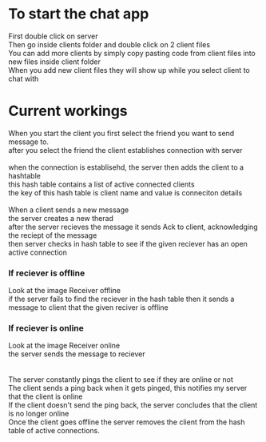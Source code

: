 <h1>To start the chat app</h1>
First double click on server </br>
Then go inside clients folder and double click on 2 client files</br>
You can add more clients by simply copy pasting code from client files into new files inside client folder</br>
When you add new client files they will show up while you select client to chat with </br>

<h1>Current workings</h1>
When you start the client you first select the friend you want to send message to.</br>
after you select the friend the client establishes connection with server </br></br>
when the connection is establisehd, the server then adds the client to a hashtable </br>
this hash table contains a list of active connected clients </br>
the key of this hash table is client name and value is conneciton details </br></br>
When a client sends a new message </br>
the server creates a new therad</br>
after the server recieves the message it sends Ack to client, acknowledging the reciept of the message </br>
then server checks in hash table to see if the given reciever has an open active connection</br>

<h3>If reciever is offline</h3>
Look at the image Receiver offline</br>
if the server fails to find the reciever in the hash table then it sends a message to client that the given reciver is offline </br>

<h3>If reciever is online</h3>
Look at the image Receiver online</br>
the server sends the message to reciever</br>
</br></br>
The server constantly pings the client to see if they are online or not</br>
The client sends a ping back when it gets pinged, this notifies my server that the client is online</br>
If the client doesn't send the ping back, the server concludes that the client is no longer online</br>
Once the client goes offline the server removes the client from the hash table of active connections.

